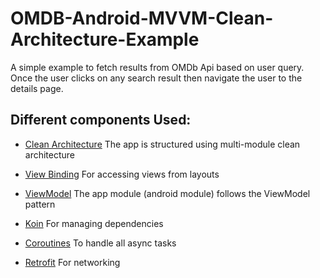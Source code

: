 # OMDB-Android-MVVM-Clean-Architecture-Example

A simple example to fetch results from OMDb Api based on user query.
Once the user clicks on any search result then navigate the user to the details page.

## Different components Used:

- [Clean Architecture](https://blog.cleancoder.com/uncle-bob/2012/08/13/the-clean-architecture.html)
The app is structured using multi-module clean architecture

- [View Binding](https://developer.android.com/topic/libraries/view-binding)
For accessing views from layouts

- [ViewModel](https://developer.android.com/topic/libraries/architecture/viewmodel)
The app module (android module) follows the ViewModel pattern

- [Koin](https://insert-koin.io/)
For managing dependencies

- [Coroutines](https://developer.android.com/kotlin/coroutines)
To handle all async tasks

- [Retrofit](https://square.github.io/retrofit/)
For networking
